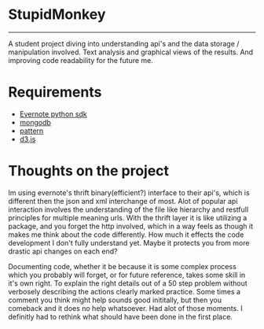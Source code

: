 StupidMonkey
============
----
A student project diving into understanding api's and the data storage / manipulation involved. Text analysis and graphical views of the results. And improving code readability for the future me.

Requirements
============

* [Evernote python sdk][evernote]
* [mongodb][pymongo]
* [pattern][pattern]
* [d3.js][d3]


Thoughts on the project
============

Im using evernote's thrift binary(efficient?) interface to their api's, which is different then the json and xml interchange of most. Alot of popular api interaction involves the understanding of the file like hierarchy and  restfull principles for multiple meaning urls. With the thrift layer it is like utilizing a package, and you forget the http involved, which in a way feels as though it makes me think about the code differently. How much it effects the code development I don't fully understand yet. Maybe it protects you from more drastic api changes on each end? 

Documenting code, whether it be because it is some complex process which you probably will forget, or for future reference, takes some skill in it's own right. To explain the right details out of a 50 step problem without verbosely describing the actions clearly marked practice. Some times a comment you think might help sounds good inititally, but then you comeback and it does no help whatsoever. Had alot of those moments.  I definitly had to rethink what should have been done in the first place.



[evernote]: https://github.com/evernote/evernote-sdk-python
[pymongo]: https://github.com/mongodb/mongo-python-driver
[pattern]: http://www.clips.ua.ac.be/pages/pattern
[d3]: https://github.com/mbostock/d3/wiki